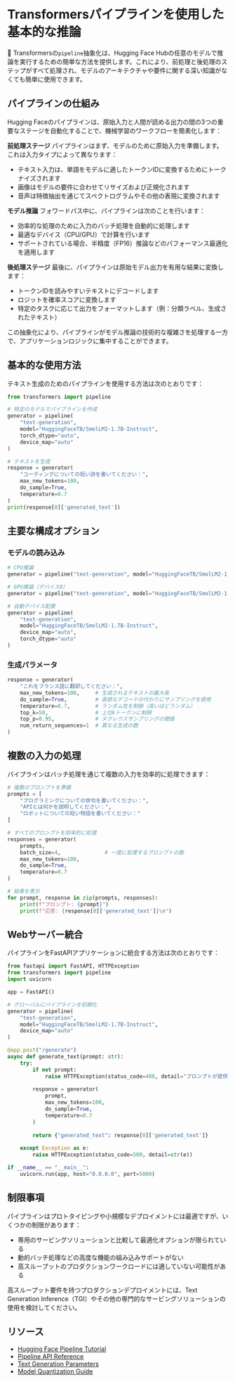 # Transformersパイプラインを使用した基本的な推論

🤗 Transformersの`pipeline`抽象化は、Hugging Face Hubの任意のモデルで推論を実行するための簡単な方法を提供します。これにより、前処理と後処理のステップがすべて処理され、モデルのアーキテクチャや要件に関する深い知識がなくても簡単に使用できます。

## パイプラインの仕組み

Hugging Faceのパイプラインは、原始入力と人間が読める出力の間の3つの重要なステージを自動化することで、機械学習のワークフローを簡素化します：

**前処理ステージ**
パイプラインはまず、モデルのために原始入力を準備します。これは入力タイプによって異なります：
- テキスト入力は、単語をモデルに適したトークンIDに変換するためにトークナイズされます
- 画像はモデルの要件に合わせてリサイズおよび正規化されます
- 音声は特徴抽出を通じてスペクトログラムやその他の表現に変換されます

**モデル推論**
フォワードパス中に、パイプラインは次のことを行います：
- 効率的な処理のために入力のバッチ処理を自動的に処理します
- 最適なデバイス（CPU/GPU）で計算を行います
- サポートされている場合、半精度（FP16）推論などのパフォーマンス最適化を適用します

**後処理ステージ**
最後に、パイプラインは原始モデル出力を有用な結果に変換します：
- トークンIDを読みやすいテキストにデコードします
- ロジットを確率スコアに変換します
- 特定のタスクに応じて出力をフォーマットします（例：分類ラベル、生成されたテキスト）

この抽象化により、パイプラインがモデル推論の技術的な複雑さを処理する一方で、アプリケーションロジックに集中することができます。

## 基本的な使用方法

テキスト生成のためのパイプラインを使用する方法は次のとおりです：

```python
from transformers import pipeline

# 特定のモデルでパイプラインを作成
generator = pipeline(
    "text-generation",
    model="HuggingFaceTB/SmolLM2-1.7B-Instruct",
    torch_dtype="auto",
    device_map="auto"
)

# テキストを生成
response = generator(
    "コーディングについての短い詩を書いてください：",
    max_new_tokens=100,
    do_sample=True,
    temperature=0.7
)
print(response[0]['generated_text'])
```

## 主要な構成オプション

### モデルの読み込み
```python
# CPU推論
generator = pipeline("text-generation", model="HuggingFaceTB/SmolLM2-1.7B-Instruct", device="cpu")

# GPU推論（デバイス0）
generator = pipeline("text-generation", model="HuggingFaceTB/SmolLM2-1.7B-Instruct", device=0)

# 自動デバイス配置
generator = pipeline(
    "text-generation",
    model="HuggingFaceTB/SmolLM2-1.7B-Instruct",
    device_map="auto",
    torch_dtype="auto"
)
```

### 生成パラメータ

```python
response = generator(
    "これをフランス語に翻訳してください：",
    max_new_tokens=100,     # 生成されるテキストの最大長
    do_sample=True,         # 貪欲なデコードの代わりにサンプリングを使用
    temperature=0.7,        # ランダム性を制御（高いほどランダム）
    top_k=50,               # 上位kトークンに制限
    top_p=0.95,             # ヌクレウスサンプリングの閾値
    num_return_sequences=1  # 異なる生成の数
)
```

## 複数の入力の処理

パイプラインはバッチ処理を通じて複数の入力を効率的に処理できます：

```python
# 複数のプロンプトを準備
prompts = [
    "プログラミングについての俳句を書いてください：",
    "APIとは何かを説明してください：",
    "ロボットについての短い物語を書いてください："
]

# すべてのプロンプトを効率的に処理
responses = generator(
    prompts,
    batch_size=4,              # 一度に処理するプロンプトの数
    max_new_tokens=100,
    do_sample=True,
    temperature=0.7
)

# 結果を表示
for prompt, response in zip(prompts, responses):
    print(f"プロンプト: {prompt}")
    print(f"応答: {response[0]['generated_text']}\n")
```

## Webサーバー統合

パイプラインをFastAPIアプリケーションに統合する方法は次のとおりです：

```python
from fastapi import FastAPI, HTTPException
from transformers import pipeline
import uvicorn

app = FastAPI()

# グローバルにパイプラインを初期化
generator = pipeline(
    "text-generation",
    model="HuggingFaceTB/SmolLM2-1.7B-Instruct",
    device_map="auto"
)

@app.post("/generate")
async def generate_text(prompt: str):
    try:
        if not prompt:
            raise HTTPException(status_code=400, detail="プロンプトが提供されていません")
            
        response = generator(
            prompt,
            max_new_tokens=100,
            do_sample=True,
            temperature=0.7
        )
        
        return {"generated_text": response[0]['generated_text']}
        
    except Exception as e:
        raise HTTPException(status_code=500, detail=str(e))

if __name__ == "__main__":
    uvicorn.run(app, host="0.0.0.0", port=5000)
```

## 制限事項

パイプラインはプロトタイピングや小規模なデプロイメントには最適ですが、いくつかの制限があります：

- 専用のサービングソリューションと比較して最適化オプションが限られている
- 動的バッチ処理などの高度な機能の組み込みサポートがない
- 高スループットのプロダクションワークロードには適していない可能性がある

高スループット要件を持つプロダクションデプロイメントには、Text Generation Inference（TGI）やその他の専門的なサービングソリューションの使用を検討してください。

## リソース

- [Hugging Face Pipeline Tutorial](https://huggingface.co/docs/transformers/en/pipeline_tutorial)
- [Pipeline API Reference](https://huggingface.co/docs/transformers/en/main_classes/pipelines)
- [Text Generation Parameters](https://huggingface.co/docs/transformers/en/main_classes/text_generation)
- [Model Quantization Guide](https://huggingface.co/docs/transformers/en/perf_infer_gpu_one)
